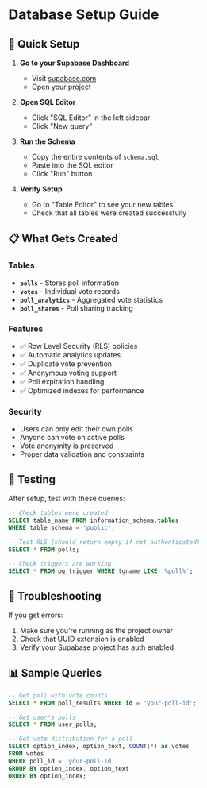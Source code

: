 # Database Setup Guide

## 🚀 Quick Setup

1. **Go to your Supabase Dashboard**
   - Visit [supabase.com](https://supabase.com)
   - Open your project

2. **Open SQL Editor**
   - Click "SQL Editor" in the left sidebar
   - Click "New query"

3. **Run the Schema**
   - Copy the entire contents of `schema.sql`
   - Paste into the SQL editor
   - Click "Run" button

4. **Verify Setup**
   - Go to "Table Editor" to see your new tables
   - Check that all tables were created successfully

## 📋 What Gets Created

### Tables
- **`polls`** - Stores poll information
- **`votes`** - Individual vote records
- **`poll_analytics`** - Aggregated vote statistics
- **`poll_shares`** - Poll sharing tracking

### Features
- ✅ Row Level Security (RLS) policies
- ✅ Automatic analytics updates
- ✅ Duplicate vote prevention
- ✅ Anonymous voting support
- ✅ Poll expiration handling
- ✅ Optimized indexes for performance

### Security
- Users can only edit their own polls
- Anyone can vote on active polls
- Vote anonymity is preserved
- Proper data validation and constraints

## 🧪 Testing

After setup, test with these queries:

```sql
-- Check tables were created
SELECT table_name FROM information_schema.tables 
WHERE table_schema = 'public';

-- Test RLS (should return empty if not authenticated)
SELECT * FROM polls;

-- Check triggers are working
SELECT * FROM pg_trigger WHERE tgname LIKE '%poll%';
```

## 🔧 Troubleshooting

If you get errors:
1. Make sure you're running as the project owner
2. Check that UUID extension is enabled
3. Verify your Supabase project has auth enabled

## 📊 Sample Queries

```sql
-- Get poll with vote counts
SELECT * FROM poll_results WHERE id = 'your-poll-id';

-- Get user's polls
SELECT * FROM user_polls;

-- Get vote distribution for a poll
SELECT option_index, option_text, COUNT(*) as votes
FROM votes 
WHERE poll_id = 'your-poll-id'
GROUP BY option_index, option_text
ORDER BY option_index;
```
